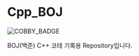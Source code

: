 # Cpp_BOJ
![COBBY_BADGE](https://cobby-play.com/api/user/badge/Rehpe)

BOJ(백준) C++ 코테 기록용 Repository입니다.

